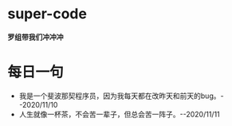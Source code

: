 # super-code
**罗组带我们冲冲冲**
# 每日一句
* 我是一个斐波那契程序员，因为我每天都在改昨天和前天的bug。--2020/11/10
* 人生就像一杯茶，不会苦一辈子，但总会苦一阵子。--2020/11/11
